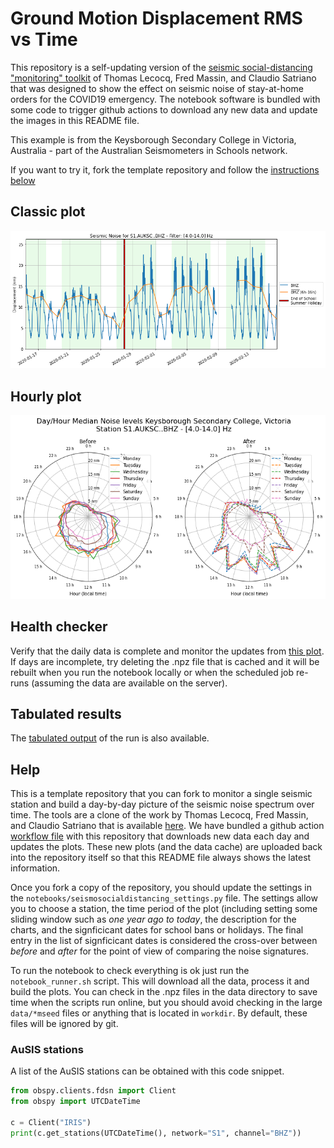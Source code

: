 <!-- #region -->
# Ground Motion Displacement RMS vs Time


This repository is a self-updating version of the [seismic social-distancing "monitoring" toolkit](https://github.com/ThomasLecocq/SeismoRMS) of Thomas Lecocq, Fred Massin, and Claudio Satriano that was designed to show the effect on seismic noise of stay-at-home orders for the COVID19 emergency. The notebook software is bundled with some code to trigger github actions to download any new data and update the images in this README file.

This example is from the Keysborough Secondary College in Victoria, Australia - part of the Australian Seismometers in Schools network. 

If you want to try it, fork the template repository and follow the [instructions below](#Help)
<!-- #endregion -->

## Classic plot

![classic](results/latest.png)

## Hourly plot

![hourly](results/latest-hourly.png)


## Health checker 

Verify that the daily data is complete and monitor the updates from [this plot](results/latest-gridmap.png). If days are incomplete, try deleting the .npz file that is cached and it will be rebuilt when you run the notebook locally or when the scheduled job re-runs (assuming the data are available on the server).

## Tabulated results

The [tabulated output](results/latest.csv) of the run is also available.

## Help

This is a template repository that you can fork to monitor a single seismic station and build a day-by-day picture of the seismic noise spectrum over time. The tools are a clone of the work by Thomas Lecocq, Fred Massin, and Claudio Satriano that is available [here](https://github.com/ThomasLecocq/SeismoRMS). We have bundled a github action [workflow file](.github/workflows/notebook_runner.yml) with this repository that downloads new data each day and updates the plots. These new plots (and the data cache) are uploaded back into the repository itself so that this README file always shows the latest information.

Once you fork a copy of the repository, you should update the settings in the `notebooks/seismosocialdistancing_settings.py` file. The settings allow you to choose a station, the time period of the plot (including setting some sliding window such as *one year ago to today*, the description for the charts, and the signficicant dates for school bans or holidays. The final entry in the list of signficicant dates is considered the cross-over between *before* and *after* for the point of view of comparing the noise signatures.

To run the notebook to check everything is ok just run the `notebook_runner.sh` script. This will download all the data, process it and build the plots. You can check in the .npz files in the data directory to save time when the scripts run online, but you should avoid checking in the large `data/*mseed` files or anything that is located in `workdir`. By default, these files will be ignored by git.

### AuSIS stations

A list of the AuSIS stations can be obtained with this code snippet. 

```python
from obspy.clients.fdsn import Client
from obspy import UTCDateTime

c = Client("IRIS")
print(c.get_stations(UTCDateTime(), network="S1", channel="BHZ"))
```

